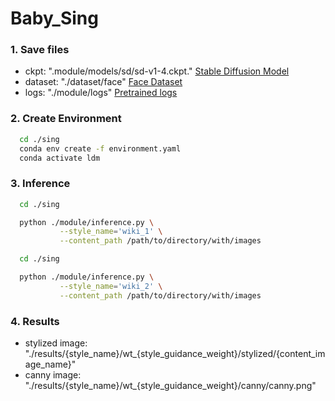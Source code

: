 # Baby_Sing


### 1. Save files
- ckpt: ".module/models/sd/sd-v1-4.ckpt." [Stable Diffusion Model](https://huggingface.co/CompVis/stable-diffusion-v-1-4-original/resolve/main/sd-v1-4.ckpt)
- dataset: "./dataset/face" [Face Dataset](https://www.kaggle.com/datasets/tapakah68/face-segmentation?resource=download)
- logs: "./module/logs" [Pretrained logs](https://drive.google.com/drive/folders/1dpzxAPRQE__UuQahH2jSu-JXVcmlAQTW?usp=sharing)

### 2. Create Environment
  ```sh
    cd ./sing
    conda env create -f environment.yaml
    conda activate ldm
  ```

### 3. Inference

  ```sh
    cd ./sing
  
    python ./module/inference.py \
             --style_name='wiki_1' \
             --content_path /path/to/directory/with/images
  ```

  ```sh
    cd ./sing
  
    python ./module/inference.py \
             --style_name='wiki_2' \
             --content_path /path/to/directory/with/images
  ```

### 4. Results

- stylized image: "./results/{style_name}/wt_{style_guidance_weight}/stylized/{content_image_name}"
- canny image: "./results/{style_name}/wt_{style_guidance_weight}/canny/canny.png"

